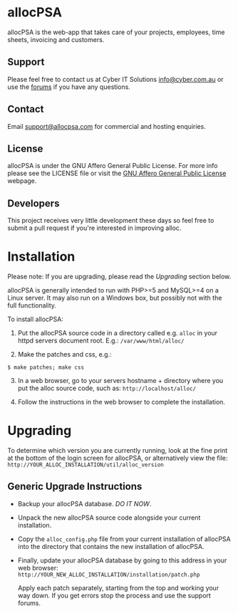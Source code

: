# allocPSA
allocPSA is the web-app that takes care of your projects, employees, time
sheets, invoicing and customers.

## Support
Please feel free to contact us at Cyber IT Solutions
[info@cyber.com.au](mailto:info@cyber.com.au) or use the
[forums](http://sourceforge.net/p/allocpsa/discussion/) if you have any
questions.

## Contact
Email [support@allocpsa.com](mailto:support@allocpsa.com) for commercial and
hosting enquiries.

## License
allocPSA is under the GNU Affero General Public License. For more info please
see the LICENSE file or visit the [GNU Affero General Public
License](http://www.gnu.org/licenses/agpl-3.0.en.html) webpage.

## Developers
This project receives very little development these days so feel free to submit
a pull request if you're interested in improving alloc.

# Installation
Please note: If you are upgrading, please read the _Upgrading_ section below.

allocPSA is generally intended to run with PHP>=5 and MySQL>=4 on a Linux
server. It may also run on a Windows box, but possibly not with the full
functionality.

To install allocPSA:

1) Put the allocPSA source code in a directory called e.g. `alloc` in your
httpd servers document root. E.g.: `/var/www/html/alloc/`

2) Make the patches and css, e.g.:

```
$ make patches; make css
```

3) In a web browser, go to your servers hostname + directory where you put the
alloc source code, such as: `http://localhost/alloc/`

4) Follow the instructions in the web browser to complete the installation.

# Upgrading
To determine which version you are currently running, look at the fine print at
the bottom of the login screen for allocPSA, or alternatively view the file:
`http://YOUR_ALLOC_INSTALLATION/util/alloc_version`

## Generic Upgrade Instructions
- Backup your allocPSA database. _DO IT NOW_.
- Unpack the new allocPSA source code alongside your current installation.
- Copy the `alloc_config.php` file from your current installation of
  allocPSA into the directory that contains the new installation of allocPSA.

- Finally, update your allocPSA database by going to this address in your web
  browser: `http://YOUR_NEW_ALLOC_INSTALLATION/installation/patch.php`

  Apply each patch separately, starting from the top and working your way
  down. If you get errors stop the process and use the support forums.
